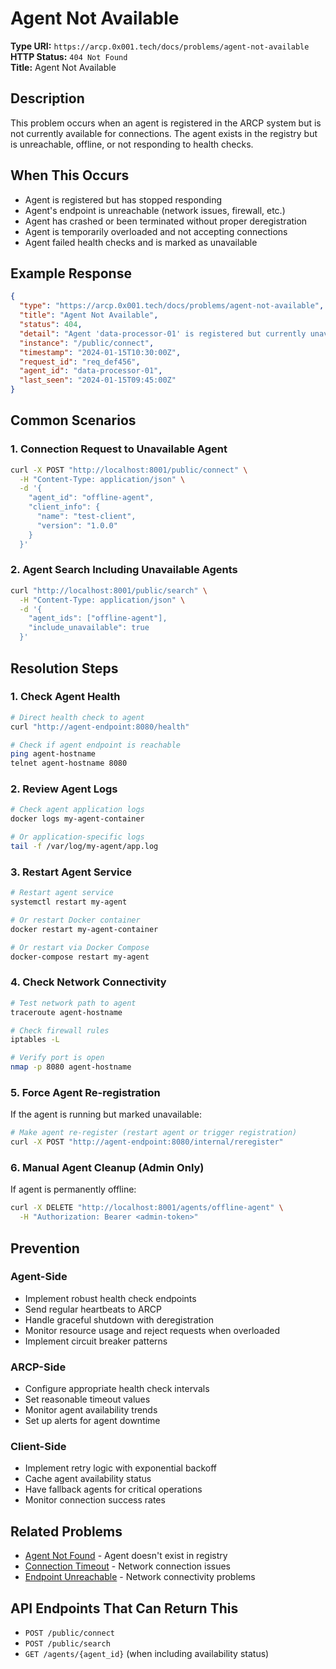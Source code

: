 # Agent Not Available

**Type URI:** `https://arcp.0x001.tech/docs/problems/agent-not-available`  
**HTTP Status:** `404 Not Found`  
**Title:** Agent Not Available

## Description

This problem occurs when an agent is registered in the ARCP system but is not currently available for connections. The agent exists in the registry but is unreachable, offline, or not responding to health checks.

## When This Occurs

- Agent is registered but has stopped responding
- Agent's endpoint is unreachable (network issues, firewall, etc.)
- Agent has crashed or been terminated without proper deregistration
- Agent is temporarily overloaded and not accepting connections
- Agent failed health checks and is marked as unavailable

## Example Response

```json
{
  "type": "https://arcp.0x001.tech/docs/problems/agent-not-available",
  "title": "Agent Not Available",
  "status": 404,
  "detail": "Agent 'data-processor-01' is registered but currently unavailable",
  "instance": "/public/connect",
  "timestamp": "2024-01-15T10:30:00Z",
  "request_id": "req_def456",
  "agent_id": "data-processor-01",
  "last_seen": "2024-01-15T09:45:00Z"
}
```

## Common Scenarios

### 1. Connection Request to Unavailable Agent
```bash
curl -X POST "http://localhost:8001/public/connect" \
  -H "Content-Type: application/json" \
  -d '{
    "agent_id": "offline-agent",
    "client_info": {
      "name": "test-client",
      "version": "1.0.0"
    }
  }'
```

### 2. Agent Search Including Unavailable Agents
```bash
curl "http://localhost:8001/public/search" \
  -H "Content-Type: application/json" \
  -d '{
    "agent_ids": ["offline-agent"],
    "include_unavailable": true
  }'
```

## Resolution Steps

### 1. Check Agent Health
```bash
# Direct health check to agent
curl "http://agent-endpoint:8080/health"

# Check if agent endpoint is reachable
ping agent-hostname
telnet agent-hostname 8080
```

### 2. Review Agent Logs
```bash
# Check agent application logs
docker logs my-agent-container

# Or application-specific logs
tail -f /var/log/my-agent/app.log
```

### 3. Restart Agent Service
```bash
# Restart agent service
systemctl restart my-agent

# Or restart Docker container  
docker restart my-agent-container

# Or restart via Docker Compose
docker-compose restart my-agent
```

### 4. Check Network Connectivity
```bash
# Test network path to agent
traceroute agent-hostname

# Check firewall rules
iptables -L

# Verify port is open
nmap -p 8080 agent-hostname
```

### 5. Force Agent Re-registration
If the agent is running but marked unavailable:

```bash
# Make agent re-register (restart agent or trigger registration)
curl -X POST "http://agent-endpoint:8080/internal/reregister"
```

### 6. Manual Agent Cleanup (Admin Only)
If agent is permanently offline:

```bash
curl -X DELETE "http://localhost:8001/agents/offline-agent" \
  -H "Authorization: Bearer <admin-token>"
```

## Prevention

### Agent-Side
- Implement robust health check endpoints
- Send regular heartbeats to ARCP
- Handle graceful shutdown with deregistration
- Monitor resource usage and reject requests when overloaded
- Implement circuit breaker patterns

### ARCP-Side  
- Configure appropriate health check intervals
- Set reasonable timeout values
- Monitor agent availability trends
- Set up alerts for agent downtime

### Client-Side
- Implement retry logic with exponential backoff
- Cache agent availability status
- Have fallback agents for critical operations
- Monitor connection success rates

## Related Problems

- [Agent Not Found](./agent-not-found.md) - Agent doesn't exist in registry
- [Connection Timeout](./connection-timeout.md) - Network connection issues
- [Endpoint Unreachable](./endpoint-unreachable.md) - Network connectivity problems

## API Endpoints That Can Return This

- `POST /public/connect`
- `POST /public/search`  
- `GET /agents/{agent_id}` (when including availability status)